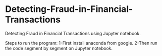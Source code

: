 # Detecting-Fraud-in-Financial-Transactions
Detecting Fraud in Financial Transactions using Jupyter notebook.

Steps to run the program: 1-First install anaconda from google.
    2-Then run the code segment by segment on Jupyter notebook.
